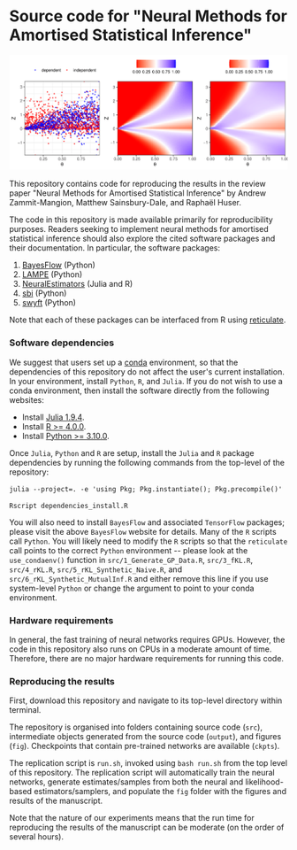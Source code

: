 # Source code for "Neural Methods for Amortised Statistical Inference"

![Figure 2: Illustration of amortised likelihood-to-evidence ratio estimation](/fig/Bayes_classifier.png?raw=true)

This repository contains code for reproducing the results in the review paper "Neural Methods for Amortised Statistical Inference" by Andrew Zammit-Mangion, Matthew Sainsbury-Dale, and Raphaël Huser.

The code in this repository is made available primarily for reproducibility purposes. Readers seeking to implement neural methods for amortised statistical inference should also explore the cited software packages and their documentation. In particular, the software packages:
1. [BayesFlow](https://github.com/stefanradev93/BayesFlow) (Python)
1. [LAMPE](https://github.com/probabilists/lampe) (Python)
1. [NeuralEstimators](https://github.com/msainsburydale/NeuralEstimators.jl) (Julia and R)
1. [sbi](https://github.com/sbi-dev/sbi) (Python)
1. [swyft](https://github.com/undark-lab/swyft) (Python)

Note that each of these packages can be interfaced from R using [reticulate](https://rstudio.github.io/reticulate/). 


### Software dependencies

We suggest that users set up a [conda](https://docs.conda.io/projects/conda/en/latest/user-guide/install/linux.html) environment, so that the dependencies of this repository do not affect the user's current installation. In your environment, install `Python`, `R`, and `Julia`. If you do not wish to use a conda environment, then install the software directly from the following websites:

- Install [Julia 1.9.4](https://julialang.org/downloads/).
- Install [R >= 4.0.0](https://www.r-project.org/).
- Install [Python >= 3.10.0](https://www.python.org/).

Once `Julia`, `Python` and `R` are setup, install the `Julia` and `R` package dependencies by running the following commands from the top-level of the repository:

```
julia --project=. -e 'using Pkg; Pkg.instantiate(); Pkg.precompile()'
```
```
Rscript dependencies_install.R
```

You will also need to install `BayesFlow` and associated `TensorFlow` packages; please visit the above `BayesFlow` website for details. Many of the `R` scripts call `Python`. You will likely need to modify the `R` scripts so that the `reticulate` call points to the correct `Python` environment -- please look at the `use_condaenv()` function in `src/1_Generate_GP_Data.R`, `src/3_fKL.R`, `src/4_rKL.R`, `src/5_rKL_Synthetic_Naive.R`, and `src/6_rKL_Synthetic_MutualInf.R` and either remove this line if you use system-level `Python` or change the argument to point to your conda environment.



### Hardware requirements

In general, the fast training of neural networks requires GPUs. However, the code in this repository also runs on CPUs in a moderate amount of time. Therefore, there are no major hardware requirements for running this code. 

### Reproducing the results

First, download this repository and navigate to its top-level directory within terminal.

The repository is organised into folders containing source code (`src`), intermediate objects generated from the source code (`output`), and figures (`fig`). Checkpoints that contain pre-trained networks are available (`ckpts`).

The replication script is `run.sh`, invoked using `bash run.sh` from the top level of this repository. The replication script will automatically train the neural networks, generate estimates/samples from both the neural and likelihood-based estimators/samplers, and populate the `fig` folder with the figures and results of the manuscript.

Note that the nature of our experiments means that the run time for reproducing the results of the manuscript can be moderate (on the order of several hours). 

